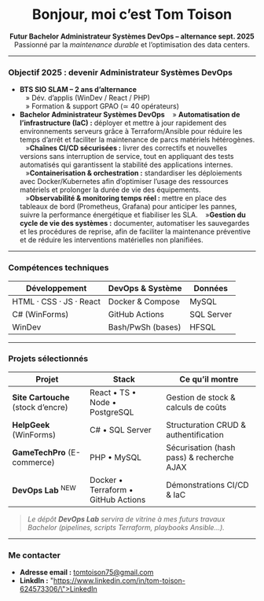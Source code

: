 <h1 align="center">
  Bonjour, moi c’est Tom Toison 
</h1>

<p align="center">
  <strong>Futur Bachelor Administrateur Systèmes DevOps – alternance sept. 2025</strong><br/>
  Passionné par la <em>maintenance durable</em> et l’optimisation des data centers.
</p>

---

###  Objectif 2025 : devenir Administrateur Systèmes DevOps

-  **BTS SIO SLAM – 2 ans d’alternance**  
  &nbsp;&nbsp;&nbsp;&raquo; Dév. d’applis (WinDev / React / PHP)  
  &nbsp;&nbsp;&nbsp;&raquo; Formation & support GPAO (≃ 40 opérateurs)  
- **Bachelor Administrateur Systèmes DevOps**
  &nbsp;&nbsp;&nbsp;&raquo; **Automatisation de l’infrastructure (IaC) :** déployer et mettre à jour rapidement des environnements serveurs grâce à Terraform/Ansible pour réduire les temps d’arrêt et faciliter la maintenance de parcs matériels hétérogènes.
  &nbsp;&nbsp;&nbsp;&raquo;**Chaînes CI/CD sécurisées :** livrer des correctifs et nouvelles versions sans interruption de service, tout en appliquant des tests automatisés qui garantissent la stabilité des applications internes.
 &nbsp;&nbsp;&nbsp;&raquo;**Containerisation & orchestration :** standardiser les déploiements avec Docker/Kubernetes afin d’optimiser l’usage des ressources matériels et prolonger la durée de vie des équipements.
 &nbsp;&nbsp;&nbsp;&raquo;**Observabilité & monitoring temps réel :** mettre en place des tableaux de bord (Prometheus, Grafana) pour anticiper les pannes, suivre la performance énergétique et fiabiliser les SLA.
  &nbsp;&nbsp;&nbsp;&raquo;**Gestion du cycle de vie des systèmes :** documenter, automatiser les sauvegardes et les procédures de reprise, afin de faciliter la maintenance préventive et de réduire les interventions matérielles non planifiées.

---

###  Compétences techniques

| Développement | DevOps & Système | Données |
|--------------|----------------|---------|
| HTML · CSS · JS · React | Docker & Compose | MySQL |
| C# (WinForms) | GitHub Actions | SQL Server |
| WinDev | Bash/PwSh (bases) | HFSQL |

---

###  Projets sélectionnés

| Projet | Stack | Ce qu’il montre |
|--------|-------|-----------------|
| **Site Cartouche** (stock d’encre) | React • TS • Node • PostgreSQL | Gestion de stock & calculs de coûts |
| **HelpGeek** (WinForms) | C# • SQL Server | Structuration CRUD & authentification |
| **GameTechPro** (E-commerce) | PHP • MySQL | Sécurisation (hash pass) & recherche AJAX |
| **DevOps Lab** <sup>NEW</sup> | Docker • Terraform • GitHub Actions | Démonstrations CI/CD & IaC |

> *Le dépôt **DevOps Lab** servira de vitrine à mes futurs travaux Bachelor (pipelines, scripts Terraform, playbooks Ansible…).*

---

###  Me contacter

-  **Adresse email :** tomtoison75@gmail.com  
-  **LinkdIn :** "https://www.linkedin.com/in/tom-toison-624573306/\">LinkedIn</a>



